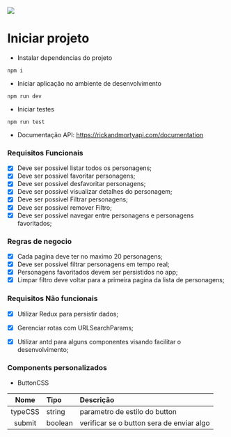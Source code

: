

![](./src/assets/rick-and-morty.png)

# Iniciar projeto
* Instalar dependencias do projeto
```
npm i
```

* Iniciar aplicação no ambiente de desenvolvimento
```
npm run dev
```

* Iniciar testes 
```
npm run test
```

* Documentação API: https://rickandmortyapi.com/documentation

### Requisitos Funcionais
 - [x] Deve ser possivel listar todos os personagens;
 - [x] Deve ser possivel favoritar personagens;
 - [x] Deve ser possivel desfavoritar personagens;
 - [x] Deve ser possivel visualizar detalhes do personagem;
 - [x] Deve ser possivel Filtrar personagens;
 - [x] Deve ser possivel remover Filtro;
 - [x] Deve ser possivel navegar entre personagens e personagens favoritados;

### Regras de negocio
- [x] Cada pagina deve ter no maximo 20 personagens;
- [x] Deve ser possivel filtrar personagens em tempo real;
- [x] Personagens favoritados devem ser persistidos no app;
- [x] Limpar filtro deve voltar para a primeira pagina da lista de personagens;

### Requisitos Não funcionais
- [x] Utilizar Redux para persistir dados;
- [x] Gerenciar rotas com URLSearchParams;
- [x] Utilizar antd para alguns componentes visando facilitar o desenvolvimento;


### Components personalizados
* ButtonCSS

| Nome | Tipo | Descrição |
| :-------------------: | :------- | :---------------------------------------------------------------------------------------------------------------------------------- |
| typeCSS | string | parametro de estilo do button |
| submit | boolean | verificar se o button sera de enviar algo |

